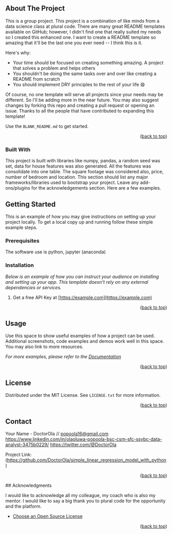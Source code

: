 
<!-- ABOUT THE PROJECT -->
## About The Project

This is a group project. This project is a combination of like minds from a data science class at plural code.
There are many great README templates available on GitHub; however, I didn't find one that really suited my needs so I created this enhanced one. I want to create a README template so amazing that it'll be the last one you ever need -- I think this is it.

Here's why:
* Your time should be focused on creating something amazing. A project that solves a problem and helps others
* You shouldn't be doing the same tasks over and over like creating a README from scratch
* You should implement DRY principles to the rest of your life :smile:

Of course, no one template will serve all projects since your needs may be different. So I'll be adding more in the near future. You may also suggest changes by forking this repo and creating a pull request or opening an issue. Thanks to all the people that have contributed to expanding this template!

Use the `BLANK_README.md` to get started.

<p align="right">(<a href="#readme-top">back to top</a>)</p>

### Built With

This project is built with libraries like numpy, pandas, a random seed was set, data for house features was also generated.
All the features was consolidate into one table. The square footage was considered also, price, number of bedroom and location.
This section should list any major frameworks/libraries used to bootstrap your project. Leave any add-ons/plugins for the acknowledgements section. Here are a few examples.

<!-- GETTING STARTED -->
## Getting Started

This is an example of how you may give instructions on setting up your project locally.
To get a local copy up and running follow these simple example steps.

### Prerequisites
The software use is python, jupyter (anaconda)

### Installation

_Below is an example of how you can instruct your audience on installing and setting up your app. This template doesn't rely on any external dependencies or services._

1. Get a free API Key at [https://example.com](https://example.com)

<p align="right">(<a href="#readme-top">back to top</a>)</p>

<!-- USAGE EXAMPLES -->
## Usage

Use this space to show useful examples of how a project can be used. Additional screenshots, code examples and demos work well in this space. You may also link to more resources.

_For more examples, please refer to the [Documentation](https://example.com)_

<p align="right">(<a href="#readme-top">back to top</a>)</p>

<!-- LICENSE -->
## License

Distributed under the MIT License. See `LICENSE.txt` for more information.

<p align="right">(<a href="#readme-top">back to top</a>)</p>

<!-- CONTACT -->
## Contact

Your Name - DoctorOla // popoola16@gmail.com
https://www.linkedin.com/in/olaoluwa-popoola-bsc-csm-sfc-ssybc-data-analyst-3475b0229/
https://twitter.com/@DoctorOla

Project Link:(https://github.com/DoctorOla/simple_linear_regression_model_with_python)
<p align="right">(<a href="#readme-top">back to top</a>)</p>
<!-- ACKNOWLEDGMENTS -->
## Acknowledgments

I would like to acknowledge all my colleague, my coach who is also my mentor. I would like to say a big thank you to plural code for the opportunity and the platform.
* [Choose an Open Source License](https://choosealicense.com)

<p align="right">(<a href="#readme-top">back to top</a>)</p>
